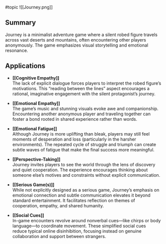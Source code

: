 #topic 
![[Journey.png]]
## Summary
Journey is a minimalist adventure game where a silent robed figure travels across vast deserts and mountains, often encountering other players anonymously. The game emphasizes visual storytelling and emotional resonance.

## Applications

- **[[Cognitive Empathy]]**  
    The lack of explicit dialogue forces players to interpret the robed figure’s motivations. This “reading between the lines” aspect encourages a rational, imaginative engagement with the silent protagonist’s journey.
    
- **[[Emotional Empathy]]**  
    The game’s music and stunning visuals evoke awe and companionship. Encountering another anonymous player and traveling together can foster a bond rooted in shared experience rather than words.
    
- **[[Emotional Fatigue]]**  
    Although Journey is more uplifting than bleak, players may still feel moments of desperation and loss (particularly in the harsher environments). The repeated cycle of struggle and triumph can create subtle waves of fatigue that make the final success more meaningful.
    
- **[[Perspective-Taking]]**  
    Journey invites players to see the world through the lens of discovery and quiet cooperation. The experience encourages thinking about someone else’s motives and constraints without explicit communication.
    
- **[[Serious Game(s)]]**  
    While not explicitly designed as a serious game, Journey’s emphasis on emotional connection and subtle communication elevates it beyond standard entertainment. It facilitates reflection on themes of cooperation, empathy, and shared humanity.
    
- **[[Social Cues]]**  
    In-game encounters revolve around nonverbal cues—like chirps or body language—to coordinate movement. These simplified social cues reduce typical online disinhibition, focusing instead on genuine collaboration and support between strangers.